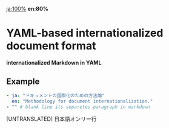 [ja:100%](../ja/index.md) **en:80%**

# YAML-based internationalized document format

**internationalized Markdown in YAML**

## Example

```yaml
- ja: "ドキュメントの国際化のための方法論"
  en: "Methodology for document internationalization."
- "" # blank line its separetes paragraph in markdown
```

[UNTRANSLATED] 日本語オンリー行
